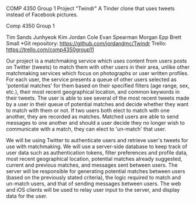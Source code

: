 COMP 4350 Group 1 Project "Twindr" 
A Tinder clone that uses tweets instead of Facebook pictures.

Comp 4350 Group 1

Tim Sands
Junhyeok Kim
Jordan Cole
Evan Spearman
Morgan Epp
Brett Small
*Git repository: https://github.com/jordandmc/Twindr
Trello: https://trello.com/comp4350group11

Our project is a matchmaking service which uses content from users posts on Twitter (tweets) to match them with other users in their area, unlike other matchmaking services which focus on photographs or user written profiles. For each user, the service presents a queue of other users selected as 'potential matches' for them based on their specified filters (age range, sex, etc.), their most recent geographical location, and common keywords in their tweets. The user is able to see several of the most recent tweets made by a user in their queue of potential matches and decide whether they want to match with them or not. If two users both elect to match with one another, they are recorded as matches. Matched users are able to send messages to one another and should a user decide they no longer wish to communicate with a match, they can elect to 'un-match' that user.

We will be using Twitter to authenticate users and retrieve user's tweets for use with matchmaking. We will use a server-side database to keep track of user data such as authentication tokens, filter preferences and profile data, most recent geographical location, potential matches already suggested, current and previous matches, and messages sent between users. The server will be responsible for generating potential matches between users (based on the previously stated criteria), the logic required to match and un-match users, and that of sending messages between users. The web and iOS clients will be used to relay user input to the server, and display data for the user.
